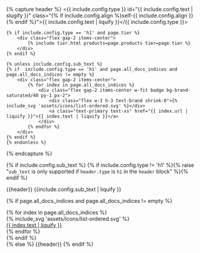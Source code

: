 {% capture header %}
<{{ include.config.type }} id="{{ include.config.text | slugify }}" class="{% if include.config.align %}self-{{ include.config.align }}{% endif %}">{{ include.config.text | liquify }}</{{ include.config.type }}>

    {% if include.config.type == 'h1' and page.tier %}
        <div class="flex gap-2 items-center">
            {% include tier.html products=page.products tier=page.tier %}
        </div>
    {% endif %}

    {% unless include.config.sub_text %}
    {% if  include.config.type == 'h1' and page.all_docs_indices and page.all_docs_indices != empty %}
        <div class="flex gap-2 items-center">
            {% for index in page.all_docs_indices %}
                <div class="flex gap-2 items-center w-fit badge bg-brand-saturated/40 py-1 px-2">
                    <div class="flex w-3 h-3 text-brand shrink-0">{% include_svg 'assets/icons/list-ordered.svg' %}</div>
                    <a class="text-primary text-xs" href="{{ index.url | liquify }}">{{ index.text | liquify }}</a>
                </div>
            {% endfor %}
        </div>
    {% endif %}
    {% endunless %}
{% endcapture %}

{% if include.config.sub_text %}
{% if include.config.type != 'h1' %}{% raise "`sub_text` is only supported if `header.type` is `h1` in the `header` block" %}{% endif %}
<div class="flex flex-col gap-2">
{{header}}
<span class="text-xl font-light">{{include.config.sub_text | liquify }}</span>

{% if page.all_docs_indices and page.all_docs_indices != empty  %}
<div class="flex gap-2 items-center pt-2">
    {% for index in page.all_docs_indices %}
        <div class="flex gap-2 items-center w-fit badge bg-brand-saturated/40 py-1 px-2">
            <div class="flex w-3 h-3 text-brand shrink-0">{% include_svg 'assets/icons/list-ordered.svg' %}</div>
            <a class="text-primary text-xs" href="{{ index.url | liquify }}">{{ index.text | liquify }}</a>
        </div>
    {% endfor %}
</div>
{% endif %}
</div>
{% else %}
{{header}}
{% endif %}